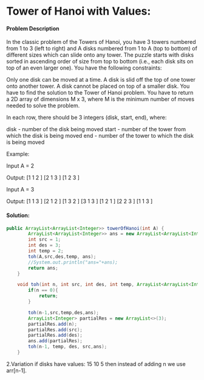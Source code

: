# Tower of Hanoi with Values:

#### Problem Description


In the classic problem of the Towers of Hanoi, you have 3 towers numbered from 1 to 3 (left to right) and A disks numbered from 1 to A (top to bottom) of different sizes which can slide onto any tower.
The puzzle starts with disks sorted in ascending order of size from top to bottom (i.e., each disk sits on top of an even larger one).
You have the following constraints:

Only one disk can be moved at a time.
A disk is slid off the top of one tower onto another tower.
A disk cannot be placed on top of a smaller disk.
You have to find the solution to the Tower of Hanoi problem.
You have to return a 2D array of dimensions M x 3, where M is the minimum number of moves needed to solve the problem.

In each row, there should be 3 integers (disk, start, end), where:

disk - number of the disk being moved
start - number of the tower from which the disk is being moved
end - number of the tower to which the disk is being moved

Example:

Input A = 2

Output: [1 1 2 ] [2 1 3 ] [1 2 3 ]

Input A = 3

Output: [1 1 3 ] [2 1 2 ] [1 3 2 ] [3 1 3 ] [1 2 1 ] [2 2 3 ] [1 1 3 ]

#### Solution:
````java
public ArrayList<ArrayList<Integer>> towerOfHanoi(int A) {
        ArrayList<ArrayList<Integer>> ans = new ArrayList<ArrayList<Integer>>();
        int src = 1;
        int des = 3;
        int temp = 2;
        toh(A,src,des,temp, ans);
        //System.out.println("ans="+ans);
        return ans;
    }

    void toh(int n, int src, int des, int temp, ArrayList<ArrayList<Integer>> ans){
        if(n == 0){
            return;
        }

        toh(n-1,src,temp,des,ans);
        ArrayList<Integer> partialRes = new ArrayList<>(3);
        partialRes.add(n);
        partialRes.add(src);
        partialRes.add(des);
        ans.add(partialRes);
        toh(n-1, temp, des, src,ans);
    }
````

2.Variation if disks have values: 15 10 5 then instead of adding n we use arr[n-1].
